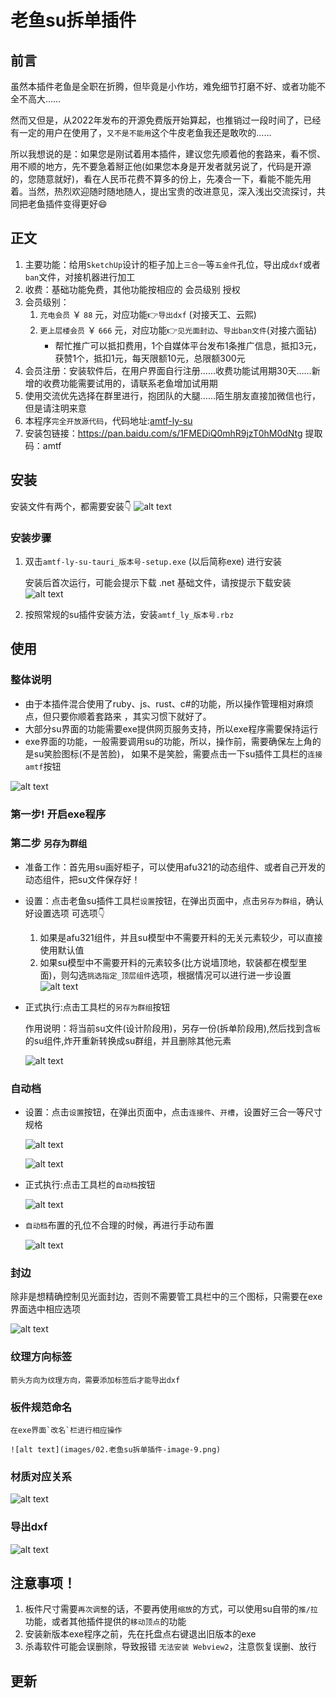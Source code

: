 # 老鱼su拆单插件
## 前言
虽然本插件老鱼是全职在折腾，但毕竟是小作坊，难免细节打磨不好、或者功能不全不高大……

然而又但是，从2022年发布的开源免费版开始算起，也推销过一段时间了，已经有一定的用户在使用了，`又不是不能用`这个牛皮老鱼我还是敢吹的……

所以我想说的是：如果您是刚试着用本插件，建议您先顺着他的套路来，看不惯、用不顺的地方，先不要急着掰正他(如果您本身是开发者就另说了，代码是开源的，您随意就好)，看在人民币花费不算多的份上，先凑合一下，看能不能先用着。当然，热烈欢迎随时随地随人，提出宝贵的改进意见，深入浅出交流探讨，共同把老鱼插件变得更好😄

## 正文
1. 主要功能：给用`SketchUp`设计的柜子加上`三合一`等`五金件`孔位，导出成`dxf`或者`ban`文件，对接机器进行加工
2. 收费：基础功能免费，其他功能按相应的 会员级别 授权
3. 会员级别：
   1. `充电会员` ￥ `88` 元，对应功能👉`导出dxf` (对接天工、云熙)
   2. `更上层楼会员` ￥ `666` 元，对应功能👉`见光面封边`、`导出ban文件`(对接六面钻)
       + 帮忙推广可以抵扣费用，1个自媒体平台发布1条推广信息，抵扣3元，获赞1个，抵扣1元，每天限额10元，总限额300元
4. 会员注册：安装软件后，在用户界面自行注册……收费功能试用期30天……新增的收费功能需要试用的，请联系老鱼增加试用期
5. 使用交流优先选择在群里进行，抱团队的大腿……陌生朋友直接加微信也行，但是请注明来意
6. 本程序`完全开放源代码`，代码地址:[amtf-ly-su](https://gitee.com/yiguxianyun/amtf-ly-su)
7. 安装包链接：https://pan.baidu.com/s/1FMEDiQ0mhR9jzT0hM0dNtg 提取码：amtf

## 安装
安装文件有两个，都需要安装👇
![alt text](images/02.老鱼su拆单插件-image.png)

### 安装步骤
1. 双击`amtf-ly-su-tauri_版本号-setup.exe` (以后简称exe) 进行安装

    安装后首次运行，可能会提示下载 .net 基础文件，请按提示下载安装
    ![alt text](/imgs/su/dotnet.png)
2. 按照常规的su插件安装方法，安装`amtf_ly_版本号.rbz`

## 使用
### 整体说明
+ 由于本插件混合使用了ruby、js、rust、c#的功能，所以操作管理相对麻烦点，但只要你顺着套路来
，其实习惯下就好了。
+ 大部分su界面的功能需要exe提供网页服务支持，所以exe程序需要保持运行
+ exe界面的功能，一般需要调用su的功能，所以，操作前，需要确保左上角的是su笑脸图标(不是苦脸)，
如果不是笑脸，需要点击一下su插件工具栏的`连接amtf`按钮

![alt text](images/02.老鱼su拆单插件-image-11.png)

### 第一步! 开启exe程序
### 第二步 `另存为群组`
   + 准备工作：首先用su画好柜子，可以使用afu321的动态组件、或者自己开发的动态组件，把su文件保存好！
   + 设置：点击老鱼su插件工具栏`设置`按钮，在弹出页面中，点击`另存为群组`，确认好设置选项
    可选项👇
      1. 如果是afu321组件，并且su模型中不需要开料的无关元素较少，可以直接使用默认值
      2. 如果su模型中不需要开料的元素较多(比方说墙顶地，软装都在模型里面)，则勾选`挑选指定_顶层组件`选项，根据情况可以进行进一步设置
      ![alt text](images/02.老鱼su拆单插件-image-2.png)
   + 正式执行:点击工具栏的`另存为群组`按钮

      作用说明：将当前su文件(设计阶段用)，另存一份(拆单阶段用),然后找到含`板`的su组件,炸开重新转换成su群组，并且删除其他元素

       ![alt text](images/02.老鱼su拆单插件-image-3.png)

### 自动档      
   + 设置：点击`设置`按钮，在弹出页面中，点击`连接件`、`开槽`，设置好三合一等尺寸规格
      
      ![alt text](images/02.老鱼su拆单插件-image-1.png)

      ![alt text](images/02.老鱼su拆单插件-image-4.png)
   + 正式执行:点击工具栏的`自动档`按钮

        ![alt text](images/02.老鱼su拆单插件-image-5.png)

   + `自动档`布置的孔位不合理的时候，再进行手动布置

        ![alt text](images/02.老鱼su拆单插件-image-6.png)
### 封边
除非是想精确控制见光面封边，否则不需要管工具栏中的三个图标，只需要在exe界面选中相应选项

![alt text](images/02.老鱼su拆单插件-image-8.png)
    
### 纹理方向标签
    箭头方向为纹理方向，需要添加标签后才能导出dxf
### 板件规范命名
    在exe界面`改名`栏进行相应操作

    ![alt text](images/02.老鱼su拆单插件-image-9.png)

### 材质对应关系
![alt text](images/02.老鱼su拆单插件-su材质和云熙材质对应关系.png)
### 导出dxf
![alt text](images/02.老鱼su拆单插件-image-10.png)

## 注意事项！ 
1. 板件尺寸需要`再次调整`的话，不要再使用`缩放`的方式，可以使用su自带的`推/拉`功能，或者其他插件提供的`移动顶点`的功能
2. 安装新版本exe程序之前，先在托盘点右键退出旧版本的exe
3. 杀毒软件可能会误删除，导致报错 `无法安装 Webview2`，注意恢复误删、放行

## 更新
<agx/>





<script setup>
import agx from "./更新日志.vue"
// import tuoz from "./拖拽.vue"
</script>


